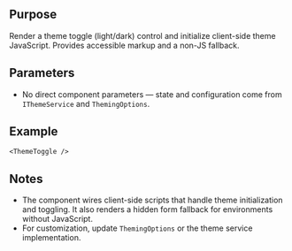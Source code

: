 Purpose
-------
Render a theme toggle (light/dark) control and initialize client-side theme JavaScript. Provides accessible markup and a non-JS fallback.

Parameters
----------
- No direct component parameters — state and configuration come from `IThemeService` and `ThemingOptions`.

Example
-------
```razor
<ThemeToggle />
```

Notes
-----
- The component wires client-side scripts that handle theme initialization and toggling. It also renders a hidden form fallback for environments without JavaScript.
- For customization, update `ThemingOptions` or the theme service implementation.
